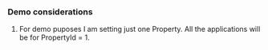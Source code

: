 ### Demo considerations

1. For demo puposes I am setting just one Property. All the applications will be for PropertyId = 1.


